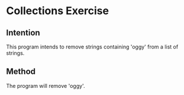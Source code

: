 # Collections Exercise

## Intention

This program intends to remove strings containing 'oggy' from a list of strings.

## Method

The program will remove 'oggy'.
